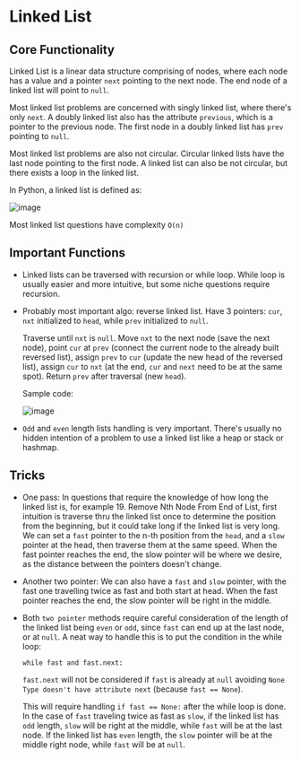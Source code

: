 # Linked List

## Core Functionality

Linked List is a linear data structure comprising of nodes, where each node has a value and a pointer `next` pointing to the next node. 
The end node of a linked list will point to `null`. 

Most linked list problems are concerned with singly linked list, where there's only `next`.
A doubly linked list also has the attribute `previous`, which is a pointer to the previous node. The first node in a doubly linked list has `prev` pointing to `null`.

Most linked list problems are also not circular. Circular linked lists have the last node pointing to the first node.
A linked list can also be not circular, but there exists a loop in the linked list.

In Python, a linked list is defined as:

![image](https://user-images.githubusercontent.com/54465320/200944878-b72bd023-2a2f-4d60-ab74-97315011fd42.png)

Most linked list questions have complexity `O(n)`

## Important Functions

- Linked lists can be traversed with recursion or while loop. While loop is usually easier and more intuitive, but some niche questions require recursion.

- Probably most important algo: reverse linked list. Have 3 pointers: `cur`, `nxt` initialized to `head`, while `prev` initialized to `null`.
  
  Traverse until `nxt` is `null`. Move `nxt` to the next node (save the next node), point `cur` at `prev` (connect the current node to the already built reversed list), 
  assign `prev` to `cur` (update the new head of the reversed list), assign `cur` to `nxt` (at the end, `cur` and `next` need to be at the same spot). 
  Return `prev` after traversal (new `head`). 
  
  Sample code:
  
  ![image](https://user-images.githubusercontent.com/54465320/200955239-a729b4c1-b7ca-44e1-a9e9-804d3ef0332a.png)
  
 - `Odd` and `even` length lists handling is very important. There's usually no hidden intention of a problem to use a linked list like a heap or stack or hashmap.

## Tricks

- One pass: In questions that require the knowledge of how long the linked list is, for example 19. Remove Nth Node From End of List, first intuition is 
traverse thru the linked list once to determine the position from the beginning, but it could take long if the linked list is very long. We can set a `fast` pointer
to the n-th position from the `head`, and a `slow` pointer at the head, then traverse them at the same speed. When the fast pointer reaches the end, the slow pointer will
be where we desire, as the distance between the pointers doesn't change.

- Another two pointer: We can also have a `fast` and `slow` pointer, with the fast one travelling twice as fast and both start at head. When the fast pointer reaches the
end, the slow pointer will be right in the middle.

- Both `two pointer` methods require careful consideration of the length of the linked list being `even` or `odd`, since `fast` can end up at the last node, or at `null`.
A neat way to handle this is to put the condition in the while loop:

  `while fast and fast.next:`

  `fast.next` will not be considered if `fast` is already at `null` avoiding `None Type doesn't have attribute next` (because `fast == None`).

  This will require handling `if fast == None:` after the while loop is done. 
  In the case of `fast` traveling twice as fast as `slow`, if the linked list has `odd` length, `slow` will be right at the middle, while `fast` will be at the last node.
  If the linked list has `even` length, the `slow` pointer will be at the middle right node, while `fast` will be at `null`.
